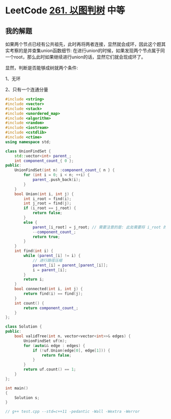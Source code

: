 # LeetCode [261. 以图判树](https://leetcode-cn.com/problems/graph-valid-tree/) 中等



## 我的解题

如果两个节点已经有公共祖先，此时再将两者连接，显然就会成环，因此这个题其实考察的是并查集union函数细节: 在进行union的时候，如果发现两个节点属于同一个root，那么此时如果继续进行union的话，显然它们就会现成环了。

显然，判断是否能够成树就两个条件:

1、无环

2、只有一个连通分量



```C++
#include <string>
#include <vector>
#include <stack>
#include <unordered_map>
#include <algorithm>
#include <random>
#include <iostream>
#include <cstdlib>
#include <ctime>
using namespace std;

class UnionFindSet {
	std::vector<int> parent_;
	int component_count_{ 0 };
public:
	UnionFindSet(int n) :component_count_{ n } {
		for (int i = 0; i < n; ++i) {
			parent_.push_back(i);
		}
	}
	bool Union(int i, int j) {
		int i_root = find(i);
		int j_root = find(j);
		if (i_root == j_root) {
			return false;
		}
		else {
			parent_[i_root] = j_root; // 需要注意的是: 此处需要将 i_root 的parent而不是 i的parent设置为 j_root
			--component_count_;
			return true;
		}
	}
	int find(int i) {
		while (parent_[i] != i) {
			// 进行路径压缩
			parent_[i] = parent_[parent_[i]];
			i = parent_[i];
		}
		return i;
	}
	bool connected(int i, int j) {
		return find(i) == find(j);
	}
	int count() {
		return component_count_;
	}
};

class Solution {
public:
	bool validTree(int n, vector<vector<int>>& edges) {
		UnionFindSet uf(n);
		for (auto&& edge : edges) {
			if (!uf.Union(edge[0], edge[1])) {
				return false;
			}
		}
		return uf.count() == 1;
	}
};

int main()
{
	Solution s;
}

// g++ test.cpp --std=c++11 -pedantic -Wall -Wextra -Werror

```

